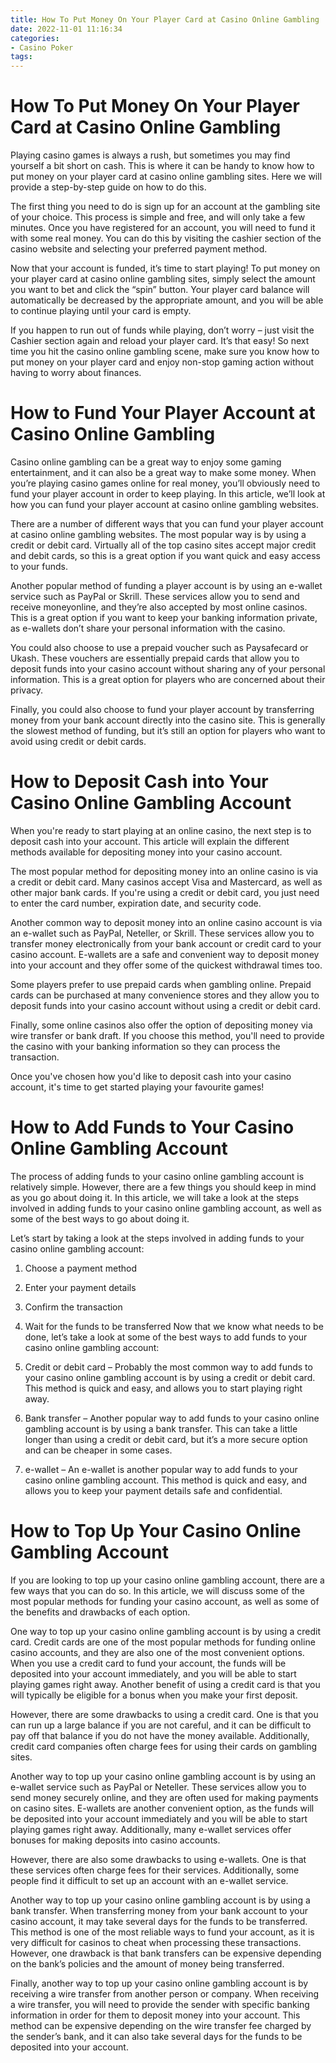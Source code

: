 ```yaml
---
title: How To Put Money On Your Player Card at Casino Online Gambling
date: 2022-11-01 11:16:34
categories:
- Casino Poker
tags:
---
```



#  How To Put Money On Your Player Card at Casino Online Gambling

Playing casino games is always a rush, but sometimes you may find yourself a bit short on cash. This is where it can be handy to know how to put money on your player card at casino online gambling sites. Here we will provide a step-by-step guide on how to do this.

The first thing you need to do is sign up for an account at the gambling site of your choice. This process is simple and free, and will only take a few minutes. Once you have registered for an account, you will need to fund it with some real money. You can do this by visiting the cashier section of the casino website and selecting your preferred payment method.

Now that your account is funded, it’s time to start playing! To put money on your player card at casino online gambling sites, simply select the amount you want to bet and click the “spin” button. Your player card balance will automatically be decreased by the appropriate amount, and you will be able to continue playing until your card is empty.

If you happen to run out of funds while playing, don’t worry – just visit the Cashier section again and reload your player card. It’s that easy! So next time you hit the casino online gambling scene, make sure you know how to put money on your player card and enjoy non-stop gaming action without having to worry about finances.

#  How to Fund Your Player Account at Casino Online Gambling

Casino online gambling can be a great way to enjoy some gaming entertainment, and it can also be a great way to make some money. When you’re playing casino games online for real money, you’ll obviously need to fund your player account in order to keep playing. In this article, we’ll look at how you can fund your player account at casino online gambling websites.

There are a number of different ways that you can fund your player account at casino online gambling websites. The most popular way is by using a credit or debit card. Virtually all of the top casino sites accept major credit and debit cards, so this is a great option if you want quick and easy access to your funds.

Another popular method of funding a player account is by using an e-wallet service such as PayPal or Skrill. These services allow you to send and receive moneyonline, and they’re also accepted by most online casinos. This is a great option if you want to keep your banking information private, as e-wallets don’t share your personal information with the casino.

You could also choose to use a prepaid voucher such as Paysafecard or Ukash. These vouchers are essentially prepaid cards that allow you to deposit funds into your casino account without sharing any of your personal information. This is a great option for players who are concerned about their privacy.

Finally, you could also choose to fund your player account by transferring money from your bank account directly into the casino site. This is generally the slowest method of funding, but it’s still an option for players who want to avoid using credit or debit cards.

#  How to Deposit Cash into Your Casino Online Gambling Account

When you're ready to start playing at an online casino, the next step is to deposit cash into your account. This article will explain the different methods available for depositing money into your casino account.

The most popular method for depositing money into an online casino is via a credit or debit card. Many casinos accept Visa and Mastercard, as well as other major bank cards. If you're using a credit or debit card, you just need to enter the card number, expiration date, and security code.

Another common way to deposit money into an online casino account is via an e-wallet such as PayPal, Neteller, or Skrill. These services allow you to transfer money electronically from your bank account or credit card to your casino account. E-wallets are a safe and convenient way to deposit money into your account and they offer some of the quickest withdrawal times too.

Some players prefer to use prepaid cards when gambling online. Prepaid cards can be purchased at many convenience stores and they allow you to deposit funds into your casino account without using a credit or debit card.

Finally, some online casinos also offer the option of depositing money via wire transfer or bank draft. If you choose this method, you'll need to provide the casino with your banking information so they can process the transaction.

Once you've chosen how you'd like to deposit cash into your casino account, it's time to get started playing your favourite games!

#  How to Add Funds to Your Casino Online Gambling Account

The process of adding funds to your casino online gambling account is relatively simple. However, there are a few things you should keep in mind as you go about doing it. In this article, we will take a look at the steps involved in adding funds to your casino online gambling account, as well as some of the best ways to go about doing it.

Let’s start by taking a look at the steps involved in adding funds to your casino online gambling account:

1. Choose a payment method
2. Enter your payment details
3. Confirm the transaction
4. Wait for the funds to be transferred
Now that we know what needs to be done, let’s take a look at some of the best ways to add funds to your casino online gambling account:

1. Credit or debit card – Probably the most common way to add funds to your casino online gambling account is by using a credit or debit card. This method is quick and easy, and allows you to start playing right away.

2. Bank transfer – Another popular way to add funds to your casino online gambling account is by using a bank transfer. This can take a little longer than using a credit or debit card, but it’s a more secure option and can be cheaper in some cases.

3. e-wallet – An e-wallet is another popular way to add funds to your casino online gambling account. This method is quick and easy, and allows you to keep your payment details safe and confidential.

#  How to Top Up Your Casino Online Gambling Account

If you are looking to top up your casino online gambling account, there are a few ways that you can do so. In this article, we will discuss some of the most popular methods for funding your casino account, as well as some of the benefits and drawbacks of each option.

One way to top up your casino online gambling account is by using a credit card. Credit cards are one of the most popular methods for funding online casino accounts, and they are also one of the most convenient options. When you use a credit card to fund your account, the funds will be deposited into your account immediately, and you will be able to start playing games right away. Another benefit of using a credit card is that you will typically be eligible for a bonus when you make your first deposit.

However, there are some drawbacks to using a credit card. One is that you can run up a large balance if you are not careful, and it can be difficult to pay off that balance if you do not have the money available. Additionally, credit card companies often charge fees for using their cards on gambling sites.

Another way to top up your casino online gambling account is by using an e-wallet service such as PayPal or Neteller. These services allow you to send money securely online, and they are often used for making payments on casino sites. E-wallets are another convenient option, as the funds will be deposited into your account immediately and you will be able to start playing games right away. Additionally, many e-wallet services offer bonuses for making deposits into casino accounts.

However, there are also some drawbacks to using e-wallets. One is that these services often charge fees for their services. Additionally, some people find it difficult to set up an account with an e-wallet service.

Another way to top up your casino online gambling account is by using a bank transfer. When transferring money from your bank account to your casino account, it may take several days for the funds to be transferred. This method is one of the most reliable ways to fund your account, as it is very difficult for casinos to cheat when processing these transactions. However, one drawback is that bank transfers can be expensive depending on the bank’s policies and the amount of money being transferred.

Finally, another way to top up your casino online gambling account is by receiving a wire transfer from another person or company. When receiving a wire transfer, you will need to provide the sender with specific banking information in order for them to deposit money into your account. This method can be expensive depending on the wire transfer fee charged by the sender’s bank, and it can also take several days for the funds to be deposited into your account.
